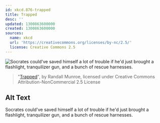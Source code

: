 ```yaml
---
id: xkcd.876-trapped
title: Trapped
desc: ''
updated: 1300863600000
created: 1300863600000
sources:
  name: xkcd
  url: 'https://creativecommons.org/licenses/by-nc/2.5/'
  license: Creative Commons 2.5
---
```

![Socrates could've saved himself a lot of trouble if he'd just brought a flashlight, tranquilizer gun, and a bunch of rescue harnesses.](https://imgs.xkcd.com/comics/trapped.png)
> "[Trapped](https://xkcd.com/876/)", by Randall Munroe, licensed under Creative Commons Attribution-NonCommercial 2.5 License

## Alt Text
Socrates could've saved himself a lot of trouble if he'd just brought a flashlight, tranquilizer gun, and a bunch of rescue harnesses.
